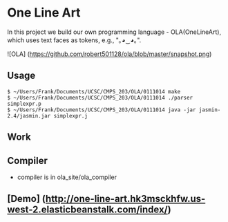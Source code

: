 # One Line Art
In this project we build our own programming language - OLA(OneLineArt), which uses text faces as tokens, e.g., "｡◕‿◕｡".

![OLA] (https://github.com/robert501128/ola/blob/master/snapshot.png)

## Usage
```
$ ~/Users/Frank/Documents/UCSC/CMPS_203/OLA/0111014 make
$ ~/Users/Frank/Documents/UCSC/CMPS_203/OLA/0111014 ./parser simplexpr.p
$ ~/Users/Frank/Documents/UCSC/CMPS_203/OLA/0111014 java -jar jasmin-2.4/jasmin.jar simplexpr.j
```
## Work

## Compiler
- compiler is in ola_site/ola_compiler  

## [Demo] (http://one-line-art.hk3msckhfw.us-west-2.elasticbeanstalk.com/index/)
